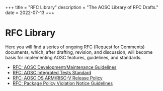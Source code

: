 +++
title = "RFC Library"
description = "The AOSC Library of RFC Drafts."
date = 2022-07-13
+++

RFC Library
===========

Here you will find a series of ongoing RFC (Request for Comments) documents,
which, after drafting, revision, and discussion, will become basis for
implementing AOSC features, guidelines, and standards.

- [RFC: AOSC Development/Maintenance Guidelines](https://docs.google.com/document/d/1PTUldyg88yyuYsewpbtvvTk2MCQ_Toy3cEGmrxeOXpk/)
- [RFC: AOSC Integrated Tests Standard](https://docs.google.com/document/d/1RHzh80WpREPrxN72-MtpXLKP9OnA_QbBjJP86TRDkQA/)
- [RFC: AOSC OS ARM/RISC-V Release Policy](https://docs.google.com/document/d/1jbRz3ZYgKZokHC9jpHDfYccTnLDt1rw3xXMS-HEGMbU/)
- [RFC: Package Policy Violation Notice Guidelines](https://docs.google.com/document/d/1TBtWwNYjsXopRo-ZddHTbNtPVJqEjnSXzNfO7Y7ouMw/)


